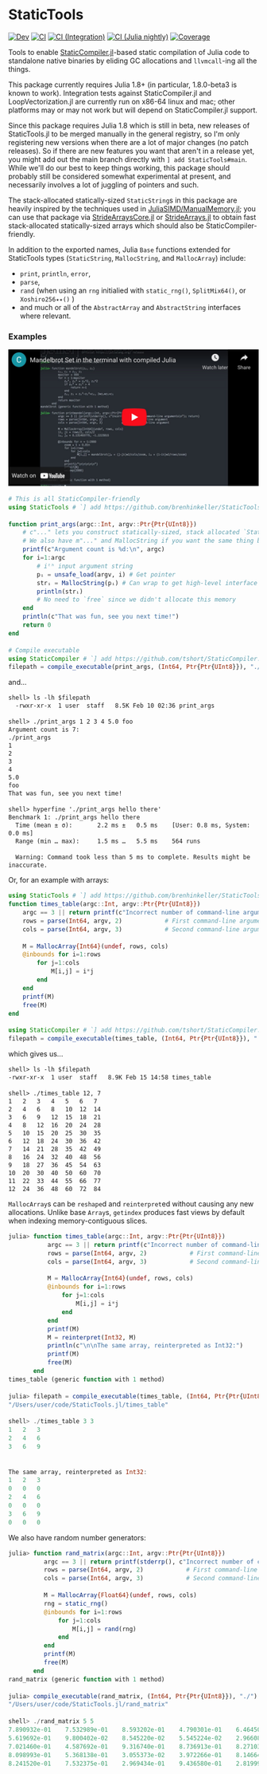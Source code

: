 # StaticTools

[![Dev](https://img.shields.io/badge/docs-dev-blue.svg)](https://brenhinkeller.github.io/StaticTools.jl/dev)
[![CI](https://github.com/brenhinkeller/StaticTools.jl/actions/workflows/CI.yml/badge.svg?branch=main)](https://github.com/brenhinkeller/StaticTools.jl/actions/workflows/CI.yml?query=branch%3Amain)
[![CI (Integration)](https://github.com/brenhinkeller/StaticTools.jl/workflows/CI%20(Integration)/badge.svg)](https://github.com/brenhinkeller/StaticTools.jl/actions?query=workflow%3A%22CI+%28Integration%29%22)
[![CI (Julia nightly)](https://github.com/brenhinkeller/StaticTools.jl/workflows/CI%20(Julia%20nightly)/badge.svg)](https://github.com/brenhinkeller/StaticTools.jl/actions?query=workflow%3A%22CI+%28Julia+nightly%29%22)
[![Coverage](https://codecov.io/gh/brenhinkeller/StaticTools.jl/branch/main/graph/badge.svg)](https://codecov.io/gh/brenhinkeller/StaticTools.jl)

Tools to enable [StaticCompiler.jl](https://github.com/tshort/StaticCompiler.jl)-based static compilation of Julia code to standalone native binaries by eliding GC allocations and `llvmcall`-ing all the things.

This package currently requires Julia 1.8+ (in particular, 1.8.0-beta3 is known to work). Integration tests against StaticCompiler.jl and LoopVectorization.jl are currently run on x86-64 linux and mac; other platforms may or may not work but will depend on StaticCompiler.jl support.

Since this package requires Julia 1.8 which is still in beta, new releases of StaticTools.jl to be merged manually in the general registry, so I'm only registering new versions when there are a lot of major changes (no patch releases). So if there are new features you want that aren't in a release yet, you might add out the main branch directly with `] add StaticTools#main`. While we'll do our best to keep things working, this package should probably still be considered somewhat experimental at present, and necessarily involves a lot of juggling of pointers and such.

The stack-allocated statically-sized `StaticString`s in this package are heavily inspired by the techniques used in [JuliaSIMD/ManualMemory.jl](https://github.com/JuliaSIMD/ManualMemory.jl); you can use that package via [StrideArraysCore.jl](https://github.com/JuliaSIMD/StrideArraysCore.jl) or [StrideArrays.jl](https://github.com/chriselrod/StrideArrays.jl) to obtain fast stack-allocated statically-sized arrays which should also be StaticCompiler-friendly.

In addition to the exported names, Julia `Base` functions extended for StaticTools types (`StaticString`, `MallocString`, and `MallocArray`) include:
* `print`, `println`, `error`,
* `parse`,
* `rand` (when using an `rng` initialied with `static_rng()`, `SplitMix64()`, or `Xoshiro256✴︎✴︎()` )
* and much or all of the `AbstractArray` and `AbstractString` interfaces where relevant.

### Examples
[![Mandelbrot Set in the terminal with compiled Julia](docs/mandelcompilemov.jpg)](http://www.youtube.com/watch?v=YsNC4oO0rLA)

```julia
# This is all StaticCompiler-friendly
using StaticTools # `] add https://github.com/brenhinkeller/StaticTools.jl` to get latest main

function print_args(argc::Int, argv::Ptr{Ptr{UInt8}})
    # c"..." lets you construct statically-sized, stack allocated `StaticString`s
    # We also have m"..." and MallocString if you want the same thing but on the heap
    printf(c"Argument count is %d:\n", argc)
    for i=1:argc
        # iᵗʰ input argument string
        pᵢ = unsafe_load(argv, i) # Get pointer
        strᵢ = MallocString(pᵢ) # Can wrap to get high-level interface
        println(strᵢ)
        # No need to `free` since we didn't allocate this memory
    end
    println(c"That was fun, see you next time!")
    return 0
end

# Compile executable
using StaticCompiler # `] add https://github.com/tshort/StaticCompiler.jl` to get latest
filepath = compile_executable(print_args, (Int64, Ptr{Ptr{UInt8}}), "./")
```
and...
```
shell> ls -lh $filepath
  -rwxr-xr-x  1 user  staff   8.5K Feb 10 02:36 print_args

shell> ./print_args 1 2 3 4 5.0 foo
Argument count is 7:
./print_args
1
2
3
4
5.0
foo
That was fun, see you next time!

shell> hyperfine './print_args hello there'
Benchmark 1: ./print_args hello there
  Time (mean ± σ):       2.2 ms ±   0.5 ms    [User: 0.8 ms, System: 0.0 ms]
  Range (min … max):     1.5 ms …   5.5 ms    564 runs

  Warning: Command took less than 5 ms to complete. Results might be inaccurate.
```

Or, for an example with arrays:
```julia
using StaticTools # `] add https://github.com/brenhinkeller/StaticTools.jl` to get latest main
function times_table(argc::Int, argv::Ptr{Ptr{UInt8}})
    argc == 3 || return printf(c"Incorrect number of command-line arguments\n")
    rows = parse(Int64, argv, 2)            # First command-line argument
    cols = parse(Int64, argv, 3)            # Second command-line argument

    M = MallocArray{Int64}(undef, rows, cols)
    @inbounds for i=1:rows
        for j=1:cols
            M[i,j] = i*j
        end
    end
    printf(M)
    free(M)
end

using StaticCompiler # `] add https://github.com/tshort/StaticCompiler.jl` to get latest
filepath = compile_executable(times_table, (Int64, Ptr{Ptr{UInt8}}), "./")
```
which gives us...
```
shell> ls -lh $filepath
-rwxr-xr-x  1 user  staff   8.9K Feb 15 14:58 times_table

shell> ./times_table 12, 7
1   2   3   4   5   6   7
2   4   6   8   10  12  14
3   6   9   12  15  18  21
4   8   12  16  20  24  28
5   10  15  20  25  30  35
6   12  18  24  30  36  42
7   14  21  28  35  42  49
8   16  24  32  40  48  56
9   18  27  36  45  54  63
10  20  30  40  50  60  70
11  22  33  44  55  66  77
12  24  36  48  60  72  84
```

`MallocArray`s can be `reshape`d and `reinterpret`ed  without causing any new allocations. Unlike base `Array`s, `getindex` produces fast views by default when indexing memory-contiguous slices.
```julia
julia> function times_table(argc::Int, argv::Ptr{Ptr{UInt8}})
           argc == 3 || return printf(c"Incorrect number of command-line arguments\n")
           rows = parse(Int64, argv, 2)            # First command-line argument
           cols = parse(Int64, argv, 3)            # Second command-line argument

           M = MallocArray{Int64}(undef, rows, cols)
           @inbounds for i=1:rows
               for j=1:cols
                   M[i,j] = i*j
               end
           end
           printf(M)
           M = reinterpret(Int32, M)
           println(c"\n\nThe same array, reinterpreted as Int32:")
           printf(M)
           free(M)
       end
times_table (generic function with 1 method)

julia> filepath = compile_executable(times_table, (Int64, Ptr{Ptr{UInt8}}), "./")
"/Users/user/code/StaticTools.jl/times_table"

shell> ./times_table 3 3
1	2	3
2	4	6
3	6	9


The same array, reinterpreted as Int32:
1	2	3
0	0	0
2	4	6
0	0	0
3	6	9
0	0	0
```

We also have random number generators:
```julia
julia> function rand_matrix(argc::Int, argv::Ptr{Ptr{UInt8}})
          argc == 3 || return printf(stderrp(), c"Incorrect number of command-line arguments\n")
          rows = parse(Int64, argv, 2)            # First command-line argument
          cols = parse(Int64, argv, 3)            # Second command-line argument

          M = MallocArray{Float64}(undef, rows, cols)
          rng = static_rng()
          @inbounds for i=1:rows
              for j=1:cols
                  M[i,j] = rand(rng)
              end
          end
          printf(M)
          free(M)
       end
rand_matrix (generic function with 1 method)

julia> compile_executable(rand_matrix, (Int64, Ptr{Ptr{UInt8}}), "./")
"/Users/user/code/StaticTools.jl/rand_matrix"

shell> ./rand_matrix 5 5
7.890932e-01    7.532989e-01    8.593202e-01    4.790301e-01    6.464508e-01
5.619692e-01    9.800402e-02    8.545220e-02    5.545224e-02    2.966089e-01
7.021460e-01    4.587692e-01    9.316740e-01    8.736913e-01    8.271038e-01
8.098993e-01    5.368138e-01    3.055373e-02    3.972266e-01    8.146640e-01
8.241520e-01    7.532375e-01    2.969434e-01    9.436580e-01    2.819992e-01
```
